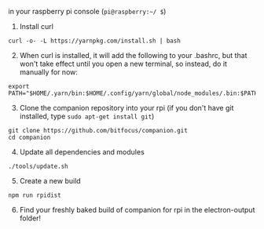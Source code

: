 in your raspberry pi console (```pi@raspberry:~/ $```)

1. Install curl
```
curl -o- -L https://yarnpkg.com/install.sh | bash
```

2. When curl is installed, it will add the following to your .bashrc, but that won't take effect until you open a new terminal, so instead, do it manually for now:
```
export PATH="$HOME/.yarn/bin:$HOME/.config/yarn/global/node_modules/.bin:$PATH"
```

3. Clone the companion repository into your rpi (if you don't have git installed, type ```sudo apt-get install git```)
```
git clone https://github.com/bitfocus/companion.git
cd companion
```

4. Update all dependencies and modules
```
./tools/update.sh
```

5. Create a new build
```
npm run rpidist
```

6. Find your freshly baked build of companion for rpi in the electron-output folder!
